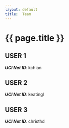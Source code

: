 ```yaml
---
layout: default
title:  Team
---
```


# {{ page.title }}


## USER 1
***UCI Net ID***: kchian

## USER 2
***UCI Net ID***: keatingl

## USER 3
***UCI Net ID***: christhd


